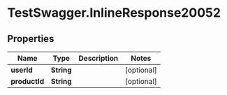 # TestSwagger.InlineResponse20052

## Properties

Name | Type | Description | Notes
------------ | ------------- | ------------- | -------------
**userId** | **String** |  | [optional] 
**productId** | **String** |  | [optional] 


